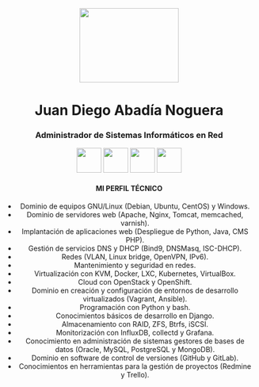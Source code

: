 <center>
	<img src="https://i.imgur.com/MHezLPs.jpg" width="200" height="150">
</center>
<center>
	<h1>Juan Diego Abadía Noguera</h1>
	<h3>Administrador de Sistemas Informáticos en Red</h3>
</center>
<center>
	<a title="Twitter" href="https://twitter.com/juandinoguera"><img src="https://i.imgur.com/7cpsbQG.png" width="50" height="50"/></a>
	<a title="Github" href="https://github.com/JuandiNoguera"><img src="https://i.imgur.com/8QyilJK.png" width="50" height="50"/></a>
	<a title="Gitlab" href="https://gitlab.com/JuandiNoguera"><img src="https://i.imgur.com/pCla36t.png" width="50" height="50"/></a>
	<a title="Linkedin" href="https://www.linkedin.com/in/juan-diego-abad%C3%ADa-noguera/"><img src="https://i.imgur.com/rpqHQQw.png" width="50" height="50"/></a>
</center>
<center>
	<h4>MI PERFIL TÉCNICO</h4>
	
   * Dominio de equipos GNU/Linux (Debian, Ubuntu, CentOS) y Windows.
   * Dominio de servidores web (Apache, Nginx, Tomcat, memcached, varnish).
   * Implantación de aplicaciones web (Despliegue de Python, Java, CMS PHP).
   * Gestión de servicios DNS y DHCP (Bind9, DNSMasq, ISC-DHCP).
   * Redes (VLAN, Linux bridge, OpenVPN, IPv6).
   * Mantenimiento y seguridad en redes.
   * Virtualización con KVM, Docker, LXC, Kubernetes, VirtualBox.
   * Cloud con OpenStack y OpenShift.
   * Dominio en creación y configuración de entornos de desarrollo virtualizados (Vagrant, Ansible).
   * Programación con Python y bash.
   * Conocimientos básicos de desarrollo en Django.
   * Almacenamiento con RAID, ZFS, Btrfs, iSCSI.
   * Monitorización con InfluxDB, collectd y Grafana.
   * Conocimiento en administración de sistemas gestores de bases de datos (Oracle, MySQL, PostgreSQL y MongoDB).
   * Dominio en software de control de versiones (GitHub y GitLab).
   * Conocimientos en herramientas para la gestión de proyectos (Redmine y Trello).

</center>

